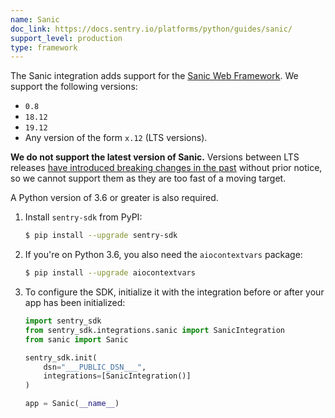 ```yaml
---
name: Sanic
doc_link: https://docs.sentry.io/platforms/python/guides/sanic/
support_level: production
type: framework
---
```


The Sanic integration adds support for the [Sanic Web
Framework](https://github.com/huge-success/sanic). We support the following versions:

- `0.8`
- `18.12`
- `19.12`
- Any version of the form `x.12` (LTS versions).

**We do not support the latest version of Sanic.** Versions between LTS releases [have introduced breaking changes in the past](https://github.com/huge-success/sanic/issues/1532) without prior notice, so we cannot support them as they are too fast of a moving target.

A Python version of 3.6 or greater is also required.

1. Install `sentry-sdk` from PyPI:

   ```bash
   $ pip install --upgrade sentry-sdk
   ```

2. If you're on Python 3.6, you also need the `aiocontextvars` package:

   ```bash
   $ pip install --upgrade aiocontextvars
   ```

3. To configure the SDK, initialize it with the integration before or after your app has been initialized:

   ```python
   import sentry_sdk
   from sentry_sdk.integrations.sanic import SanicIntegration
   from sanic import Sanic

   sentry_sdk.init(
       dsn="___PUBLIC_DSN___",
       integrations=[SanicIntegration()]
   )

   app = Sanic(__name__)
   ```

<!-- TODO-ADD-VERIFICATION-EXAMPLE -->
